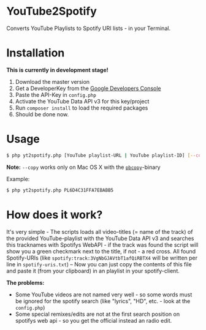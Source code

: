 # YouTube2Spotify
Converts YouTube Playlists to Spotify URI lists - in your Terminal.

# Installation

**This is currently in development stage!**

1. Download the master version
2. Get a DeveloperKey from the [Google Developers Console](https://console.developers.google.com)
3. Paste the API-Key in `config.php`
4. Activate the YouTube Data API v3 for this key/project
5. Run `composer install` to load the required packages
6. Should be done now.

# Usage

```sh
$ php yt2spotify.php [YouTube playlist-URL | YouTube playlist-ID] [--copy]
```

**Note:** `--copy` works only on Mac OS X with the [`pbcopy`](https://developer.apple.com/library/mac/documentation/Darwin/Reference/ManPages/man1/pbcopy.1.html)-binary

Example:
```sh
$ php yt2spotify.php PL6D4C31FFA7EBABB5
```

# How does it work?

It's very simple - The scripts loads all video-titles (= name of the track) of the provided YouTube-playlist with the YouTube Data API v3 and searches this tracknames with Spotifys WebAPI - if the track was found the script will show you a green checkmark next to the title, if not - a red cross. All found Spotify-URIs (like `spotify:track:3VgNbGJAVtbT1afQiRBTX4` will be written per line in `spotify-uris.txt`) – Now you can just copy the contents of this file and paste it (from your clipboard) in an playlist in your spotify-client.

**The problems:**
- Some YouTube videos are not named very well - so some words must be ignored for the spotify search (like "lyrics", "HD", etc. - look at the `config.php`)
- Some special remixes/edits are not at the first search position on spotifys web api - so you get the official instead an radio edit.
